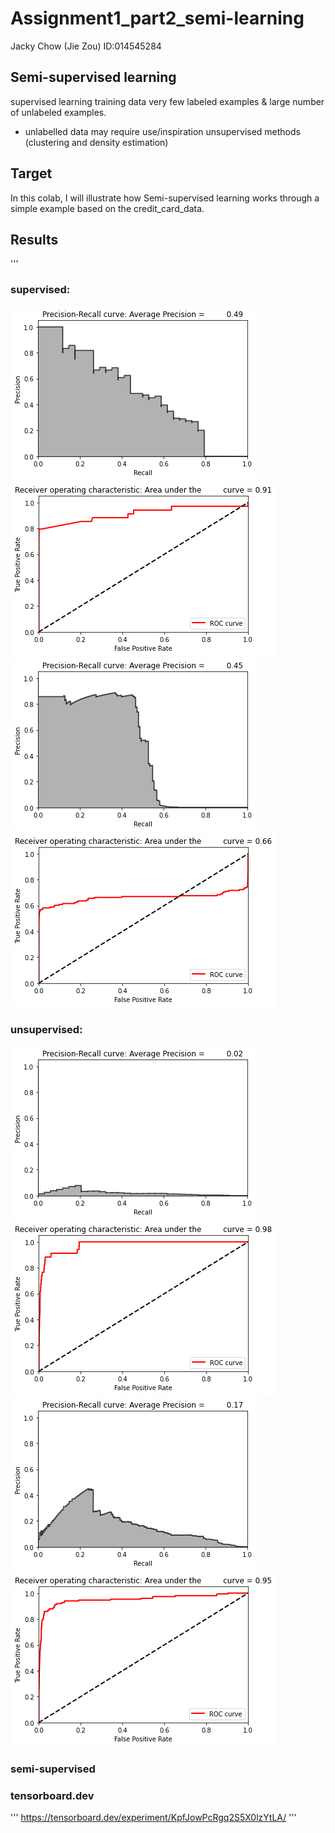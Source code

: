 # Assignment1_part2_semi-learning

Jacky Chow (Jie Zou) ID:014545284

## Semi-supervised learning
 supervised learning training data very few labeled examples & large number of unlabeled examples.
- unlabelled data may require use/inspiration unsupervised methods (clustering and density estimation) 


## Target
In this colab, I will illustrate how Semi-supervised learning works through a simple example based on the credit_card_data.

## Results
'''
### supervised:
![image](https://github.com/zjzsu2000/CMPE297_Sec49AdvanceDL/blob/master/Assignment_1/Assignment_1_%20Part_2/result1_!.png)
![image](https://github.com/zjzsu2000/CMPE297_Sec49AdvanceDL/blob/master/Assignment_1/Assignment_1_%20Part_2/result1_2.png)
![image](https://github.com/zjzsu2000/CMPE297_Sec49AdvanceDL/blob/master/Assignment_1/Assignment_1_%20Part_2/gbm1-1.png)
![image](https://github.com/zjzsu2000/CMPE297_Sec49AdvanceDL/blob/master/Assignment_1/Assignment_1_%20Part_2/gbm1-2.png)

### unsupervised:
![image](https://github.com/zjzsu2000/CMPE297_Sec49AdvanceDL/blob/master/Assignment_1/Assignment_1_%20Part_2/result2_1.png)
![image](https://github.com/zjzsu2000/CMPE297_Sec49AdvanceDL/blob/master/Assignment_1/Assignment_1_%20Part_2/result2_2.png)
![image](https://github.com/zjzsu2000/CMPE297_Sec49AdvanceDL/blob/master/Assignment_1/Assignment_1_%20Part_2/result3_1.png)
![image](https://github.com/zjzsu2000/CMPE297_Sec49AdvanceDL/blob/master/Assignment_1/Assignment_1_%20Part_2/result3_2.png)

### semi-supervised


### tensorboard.dev
'''
https://tensorboard.dev/experiment/KpfJowPcRgq2S5X0lzYtLA/
'''


